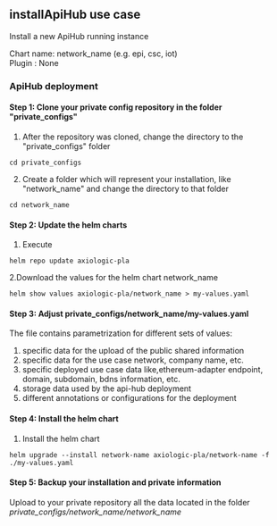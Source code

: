 

## installApiHub use case

Install a new ApiHub running instance

Chart name: network_name (e.g. epi, csc, iot)<br/>
Plugin : None

### ApiHub deployment

#### Step 1: Clone your private config repository in the folder "private_configs"


1. After the repository was cloned, change the directory to the "private_configs" folder
```shell
cd private_configs
```
2. Create a folder which will represent your installation, like "network_name" and change the directory to that folder
```shell
cd network_name
```

#### Step 2: Update the helm charts

1. Execute
```shell
helm repo update axiologic-pla
```

2.Download the values for the helm chart network_name
```shell
helm show values axiologic-pla/network_name > my-values.yaml
```


#### Step 3: Adjust private_configs/network_name/my-values.yaml

The file contains parametrization for different sets of values:
1. specific data for the upload of the public shared information
2. specific data for the use case network, company name, etc.
3. specific deployed use case data like,ethereum-adapter endpoint, domain, subdomain, bdns information, etc.
4. storage data used by the api-hub deployment
5. different annotations or configurations for the deployment

#### Step 4: Install the helm chart

1. Install the helm chart
```shell
helm upgrade --install network-name axiologic-pla/network-name -f ./my-values.yaml
```

#### Step 5: Backup your installation and private information

Upload to your private repository all the data located in the folder _private_configs/network_name/network_name_


